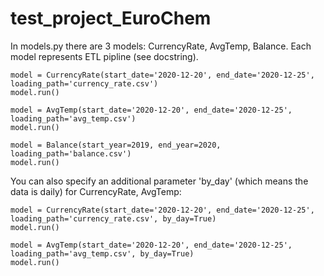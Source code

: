 # test_project_EuroChem

In models.py there are 3 models: CurrencyRate, AvgTemp, Balance. Each model represents ETL pipline (see docstring).

```
model = CurrencyRate(start_date='2020-12-20', end_date='2020-12-25', loading_path='currency_rate.csv')
model.run()

model = AvgTemp(start_date='2020-12-20', end_date='2020-12-25', loading_path='avg_temp.csv')
model.run()

model = Balance(start_year=2019, end_year=2020, loading_path='balance.csv')
model.run()
```

You can also specify an additional parameter 'by_day' (which means the data is daily) for CurrencyRate, AvgTemp:
```
model = CurrencyRate(start_date='2020-12-20', end_date='2020-12-25', loading_path='currency_rate.csv', by_day=True)
model.run()

model = AvgTemp(start_date='2020-12-20', end_date='2020-12-25', loading_path='avg_temp.csv', by_day=True)
model.run()
```
